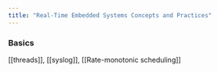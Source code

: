 ```yaml
---
title: "Real-Time Embedded Systems Concepts and Practices"
---
```


### Basics

[[threads]],  [[syslog]], [[Rate-monotonic scheduling]]